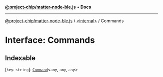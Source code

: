 [**@project-chip/matter-node-ble.js**](../../README.md) • **Docs**

***

[@project-chip/matter-node-ble.js](../../globals.md) / [\<internal\>](../README.md) / Commands

# Interface: Commands

## Indexable

 \[`key`: `string`\]: [`Command`](Command.md)\<`any`, `any`, `any`\>
